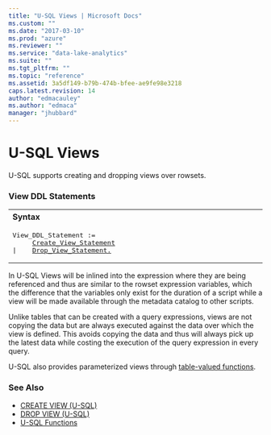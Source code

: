 ```yaml
---
title: "U-SQL Views | Microsoft Docs"
ms.custom: ""
ms.date: "2017-03-10"
ms.prod: "azure"
ms.reviewer: ""
ms.service: "data-lake-analytics"
ms.suite: ""
ms.tgt_pltfrm: ""
ms.topic: "reference"
ms.assetid: 3a5df149-b79b-474b-bfee-ae9fe98e3218
caps.latest.revision: 14
author: "edmacauley"
ms.author: "edmaca"
manager: "jhubbard"
---
```

# U-SQL Views
U-SQL supports creating and dropping views over rowsets.  
  
### View DDL Statements
<table><th align="left">Syntax</th><tr><td><pre>
View_DDL_Statement :=                                                                                    
     <a href="create-view-u-sql.md">Create_View_Statement</a>
|    <a href="drop-view-u-sql.md">Drop_View_Statement.</a>
</pre></td></tr></table>
 
In U-SQL Views will be inlined into the expression where they are being referenced and thus are similar to the rowset expression variables, which the difference that the variables only exist for the duration of a script while a view will be made available through the metadata catalog to other scripts.  
  
Unlike tables that can be created with a query expressions, views are not copying the data but are always executed against the data over which the view is defined. This avoids copying the data and thus will always pick up the latest data while costing the execution of the query expression in every query.  
  
U-SQL also provides parameterized views through [table-valued functions](../USQL/u-sql-functions.md).  
  
### See Also    
- [CREATE VIEW (U-SQL)](../USQL/create-view-u-sql.md)
- [DROP VIEW (U-SQL)](../USQL/drop-view-u-sql.md)
- [U-SQL Functions](../USQL/u-sql-functions.md)
  

